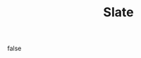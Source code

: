 ---
layout: photo
modal: true
thumb: https://csnapmediahost.github.io/assets1/Thumbs/Slate.jpg
full: https://csnapmediahost.github.io/assets1/Render/Slate.jpg
size: small
ar: landscape
body: false
title: "Slate"
---